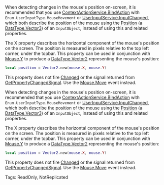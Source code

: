 When detecting changes in the mouse's position on-screen, it is recommended that you use [ContextActionService.BindAction](https://developer.roblox.com/api-reference/function/ContextActionService/BindAction) with `Enum.UserInputType.MouseMovement` or [UserInputService.InputChanged](https://developer.roblox.com/api-reference/event/UserInputService/InputChanged), which both describe the position of the mouse using the [Position](https://developer.roblox.com/api-reference/property/InputObject/Position) (a [DataType.Vector3](https://developer.roblox.com/search#stq=Vector3)) of an `InputObject`,  instead of using this and related properties.

The X property describes the horizontal component of the mouse's position on the screen. The position is measured in pixels relative to the top left corner, under the topbar. This property can be used in conjunction with [Mouse.Y](https://developer.roblox.com/api-reference/property/Mouse/Y) to produce a [DataType.Vector2](https://developer.roblox.com/search#stq=Vector2) representing the mouse's position:

```lua
local position = Vector2.new(mouse.X, mouse.Y)
```

This property does not fire [Changed](https://developer.roblox.com/api-reference/event/Instance/Changed) or the signal returned from [GetPropertyChangedSignal](https://developer.roblox.com/api-reference/function/Instance/GetPropertyChangedSignal). Use the [Mouse.Move](https://developer.roblox.com/api-reference/event/Mouse/Move) event instead.
	
When detecting changes in the mouse's position on-screen, it is recommended that you use [ContextActionService.BindAction](https://developer.roblox.com/api-reference/function/ContextActionService/BindAction) with `Enum.UserInputType.MouseMovement` or [UserInputService.InputChanged](https://developer.roblox.com/api-reference/event/UserInputService/InputChanged), which both describe the position of the mouse using the [Position](https://developer.roblox.com/api-reference/property/InputObject/Position) (a [DataType.Vector3](https://developer.roblox.com/search#stq=Vector3)) of an `InputObject`,  instead of using this and related properties.

The X property describes the horizontal component of the mouse's position on the screen. The position is measured in pixels relative to the top left corner, under the topbar. This property can be used in conjunction with [Mouse.Y](https://developer.roblox.com/api-reference/property/Mouse/Y) to produce a [DataType.Vector2](https://developer.roblox.com/search#stq=Vector2) representing the mouse's position:

```lua
local position = Vector2.new(mouse.X, mouse.Y)
```

This property does not fire [Changed](https://developer.roblox.com/api-reference/event/Instance/Changed) or the signal returned from [GetPropertyChangedSignal](https://developer.roblox.com/api-reference/function/Instance/GetPropertyChangedSignal). Use the [Mouse.Move](https://developer.roblox.com/api-reference/event/Mouse/Move) event instead.

Tags: ReadOnly, NotReplicated